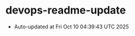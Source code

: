 # devops-readme-update
<!--START_SECTION:activity-->
- Auto-updated at Fri Oct 10 04:39:43 UTC 2025
<!--END_SECTION:activity-->
